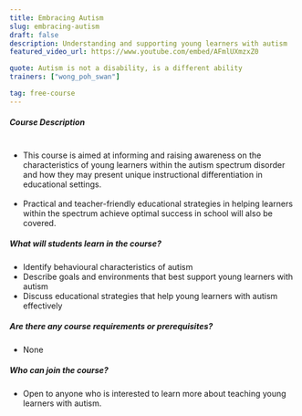 ```yaml
---
title: Embracing Autism
slug: embracing-autism
draft: false
description: Understanding and supporting young learners with autism
featured_video_url: https://www.youtube.com/embed/AFmlUXmzxZ0

quote: Autism is not a disability, is a different ability
trainers: ["wong_poh_swan"]

tag: free-course
---
```


<section id="course_info" class="py-5">
  <div class="container">
    <div class="row">
      <div class="col-lg-6 mb-3">
        <div class="course_info__content">
          <div class="course_info__content-align">
            <h5>Course Description</h5>
            <ul class="terms-condition__list">
              <br />
              <li class="terms-condition__list-point">
                This course is aimed at informing and raising awareness on
                the characteristics of young learners within the autism
                spectrum disorder and how they may present unique
                instructional differentiation in educational settings.
              </li>
              <br />
              <li class="terms-condition__list-point">
                Practical and teacher-friendly educational strategies in
                helping learners within the spectrum achieve optimal success
                in school will also be covered.
              </li>
            </ul>
          </div>
        </div>
      </div>
      <div class="col-lg-6 mb-3">
        <div class="course_info__content">
          <div class="course_info__content-align">
            <h5>What will students learn in the course?</h5>
            <ul class="terms-condition__list">
              <li class="terms-condition__list-point">
                Identify behavioural characteristics of autism
              </li>
              <li class="terms-condition__list-point">
                Describe goals and environments that best support young
                learners with autism
              </li>
              <li class="terms-condition__list-point">
                Discuss educational strategies that help young learners with
                autism effectively
              </li>
            </ul>
            <h5>Are there any course requirements or prerequisites?</h5>
            <ul class="terms-condition__list">
              <li class="terms-condition__list-point">None</li>
            </ul>
            <h5>Who can join the course?</h5>
            <ul class="terms-condition__list">
              <li class="terms-condition__list-point">
                Open to anyone who is interested to learn more about
                teaching young learners with autism.
              </li>
            </ul>
          </div>
        </div>
      </div>
    </div>
  </div>
</section>
